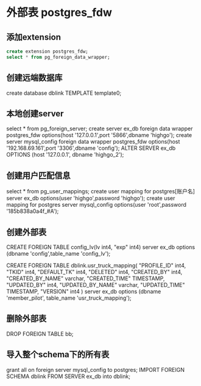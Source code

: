 # 外部表 postgres_fdw

## 添加extension

```sql
create extension postgres_fdw;
select * from pg_foreign_data_wrapper;
```

## 创建远端数据库

create database dblink TEMPLATE template0;

## 本地创建server

select * from pg_foreign_server;
create server ex_db foreign data wrapper postgres_fdw options(host '127.0.0.1',port '5866',dbname 'highgo');
create server mysql_config foreign data wrapper postgres_fdw options(host '192.168.69.161',port '3306',dbname 'config');
ALTER SERVER ex_db OPTIONS (host '127.0.0.1', dbname 'highgo_2');

## 创建用户匹配信息

select * from pg_user_mappings;
create user mapping for postgres[账户名] server ex_db options(user 'highgo',password 'highgo');
create user mapping for postgres server mysql_config options(user 'root',password '185b838a0a4f_#A');

## 创建外部表

CREATE FOREIGN TABLE config_lv(lv int4, "exp" int4) server ex_db options (dbname 'config',table_name 'config_lv');

CREATE FOREIGN TABLE dblink.usr_truck_mapping(
    "PROFILE_ID" int4,
    "TKID" int4,
    "DEFAULT_TK" int4,
    "DELETED" int4,
    "CREATED_BY" int4,
    "CREATED_BY_NAME" varchar,
    "CREATED_TIME" TIMESTAMP,
    "UPDATED_BY" int4,
    "UPDATED_BY_NAME" varchar,
    "UPDATED_TIME" TIMESTAMP,
    "VERSION" int4
)
server ex_db options (dbname 'member_pilot', table_name 'usr_truck_mapping');

## 删除外部表

DROP FOREIGN TABLE bb;

## 导入整个schema下的所有表

grant all on foreign server mysql_config to postgres;
IMPORT FOREIGN SCHEMA dblink FROM SERVER ex_db into dblink;
